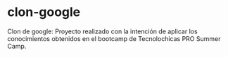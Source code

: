 # clon-google
Clon de google: Proyecto realizado con la intención de aplicar los conocimientos obtenidos en el bootcamp de Tecnolochicas PRO Summer Camp.
